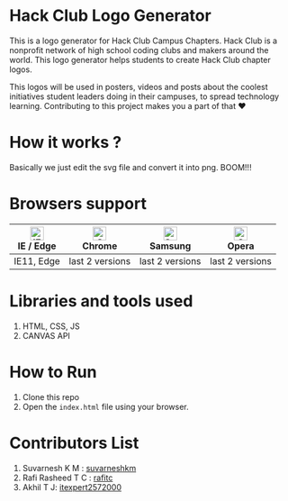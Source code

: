 # Hack Club Logo Generator
This is a logo generator for Hack Club Campus Chapters. Hack Club is a nonprofit network of high school coding clubs and makers around the world. This logo generator helps students to create Hack Club chapter logos. 

This logos will be used in posters, videos and posts about the coolest initiatives student leaders doing in their campuses, to spread technology learning. Contributing to this project makes you a part of that :heart:

# How it works ?
Basically we just edit the svg file and convert it into png. BOOM!!!

# Browsers support
| [<img src="https://raw.githubusercontent.com/alrra/browser-logos/master/src/edge/edge_48x48.png" alt="IE / Edge" width="24px" height="24px" />](http://godban.github.io/browsers-support-badges/)</br>IE / Edge | [<img src="https://raw.githubusercontent.com/alrra/browser-logos/master/src/chrome/chrome_48x48.png" alt="Chrome" width="24px" height="24px" />](http://godban.github.io/browsers-support-badges/)</br>Chrome | [<img src="https://raw.githubusercontent.com/alrra/browser-logos/master/src/samsung-internet/samsung-internet_48x48.png" alt="Samsung" width="24px" height="24px" />](http://godban.github.io/browsers-support-badges/)</br>Samsung | [<img src="https://raw.githubusercontent.com/alrra/browser-logos/master/src/opera/opera_48x48.png" alt="Opera" width="24px" height="24px" />](http://godban.github.io/browsers-support-badges/)</br>Opera |
| --------- | --------- | --------- | --------- |
| IE11, Edge| last 2 versions| last 2 versions| last 2 versions
# Libraries and tools used
1. HTML, CSS, JS
2. CANVAS API

# How to Run
1. Clone this repo 
2. Open the ```index.html``` file using your browser.

# Contributors List
1. Suvarnesh K M : [suvarneshkm](https://github.com/suvarneshkm)
2. Rafi Rasheed T C : [rafitc](https://github.com/rafitc)
3. Akhil T J: [itexpert2572000](https://github.com/itexpert2572000)
